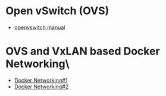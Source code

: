 # Open vSwitch (OVS)
- [openvswitch manual](https://media.readthedocs.org/pdf/openvswitch/stable/openvswitch.pdf)

# OVS and VxLAN based Docker Networking\
- [Docker Networking#1](https://bryan.wiki/277?category=261316) 
- [Docker Networking#2](https://bryan.wiki/279)
